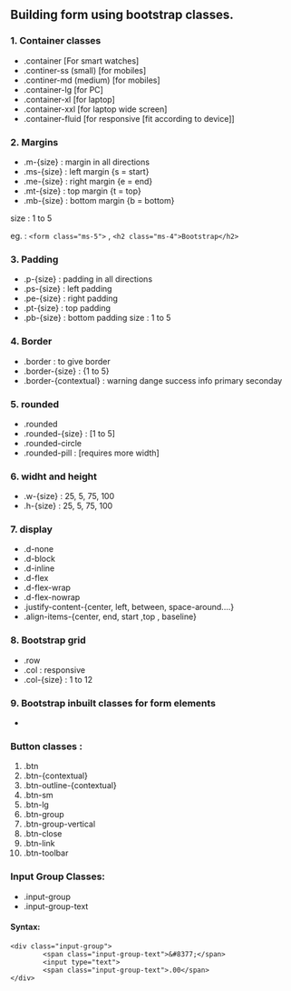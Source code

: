 ##  Building form using bootstrap classes.

### 1. Container classes

- .container [For smart watches]
- .continer-ss (small) [for mobiles]
- .continer-md (medium) [for mobiles]
- .container-lg [for PC]
- .container-xl [for laptop]
- .container-xxl [for laptop wide screen]
- .container-fluid [for responsive [fit according to device]]


### 2. Margins 
- .m-{size} : margin in all directions
- .ms-{size} : left margin {s = start}
- .me-{size} : right margin {e = end}
- .mt-{size} : top margin {t = top}
- .mb-{size} : bottom margin {b = bottom}

size : 1 to 5

eg. : `<form class="ms-5">` , `<h2 class="ms-4">Bootstrap</h2>`

### 3. Padding
- .p-{size} : padding in all directions
- .ps-{size} : left padding 
- .pe-{size} : right padding 
- .pt-{size} : top padding 
- .pb-{size} : bottom padding 
        size : 1 to 5

### 4. Border
- .border : to give border
- .border-{size} : {1 to 5}
- .border-{contextual} : warning dange success info primary seconday

### 5. rounded
- .rounded
- .rounded-{size} : [1 to 5]
- .rounded-circle
- .rounded-pill : [requires more width]

### 6. widht and height

- .w-{size} : 25, 5, 75, 100
- .h-{size} : 25, 5, 75, 100


### 7. display

- .d-none
- .d-block
- .d-inline
- .d-flex
- .d-flex-wrap 
- .d-flex-nowrap 
- .justify-content-{center, left, between, space-around....}
- .align-items-{center, end, start ,top , baseline}

### 8. Bootstrap grid
- .row 
- .col : responsive
- .col-{size} : 1 to 12


### 9. Bootstrap inbuilt classes for form elements

- 




### Button  classes  : 
1. .btn
1. .btn-{contextual}
1. .btn-outline-{contextual}
1. .btn-sm
1. .btn-lg
1. .btn-group
1. .btn-group-vertical
1. .btn-close
1. .btn-link
1. .btn-toolbar

 ### Input Group Classes:
 - .input-group
 - .input-group-text
#### Syntax:
```
<div class="input-group">
        <span class="input-group-text">&#8377;</span>
        <input type="text">
        <span class="input-group-text">.00</span>
</div>
```
